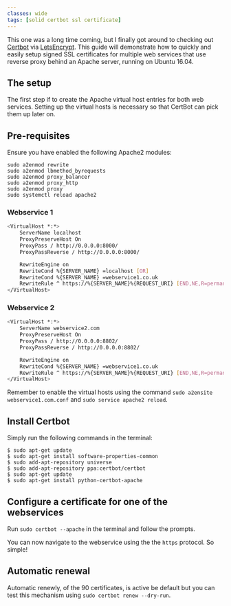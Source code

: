 ```yaml
---
classes: wide
tags: [solid certbot ssl certificate]
---
```


This one was a long time coming, but I finally got around to checking out [Certbot](https://certbot.eff.org/lets-encrypt/ubuntuxenial-apache) via [LetsEncrypt](https://letsencrypt.org/). This guide will demonstrate how to quickly and easily setup signed SSL certificates for multiple web services that use reverse proxy behind an Apache server, running on Ubuntu 16.04.

## The setup
The first step if to create the Apache virtual host entries for both web services. Setting up the virtual hosts is necessary so that CertBot can pick them up later on.

## Pre-requisites
Ensure you have enabled the following Apache2 modules:
```
sudo a2enmod rewrite
sudo a2enmod lbmethod_byrequests
sudo a2enmod proxy_balancer
sudo a2enmod proxy_http
sudo a2enmod proxy
sudo systemctl reload apache2
```

### Webservice 1
```bash
<VirtualHost *:*>
    ServerName localhost
    ProxyPreserveHost On
    ProxyPass / http://0.0.0.0:8000/
    ProxyPassReverse / http://0.0.0.0:8000/

    RewriteEngine on
    RewriteCond %{SERVER_NAME} =localhost [OR]
    RewriteCond %{SERVER_NAME} =webservice1.co.uk
    RewriteRule ^ https://%{SERVER_NAME}%{REQUEST_URI} [END,NE,R=permanent]
</VirtualHost>
```

### Webservice 2
```bash
<VirtualHost *:*>
    ServerName webservice2.com
    ProxyPreserveHost On
    ProxyPass / http://0.0.0.0:8802/
    ProxyPassReverse / http://0.0.0.0:8802/

    RewriteEngine on
    RewriteCond %{SERVER_NAME} =webservice1.co.uk
    RewriteRule ^ https://%{SERVER_NAME}%{REQUEST_URI} [END,NE,R=permanent]
</VirtualHost>
```
Remember to enable the virtual hosts using the command `sudo a2ensite webservice1.com.conf` and `sudo service apache2 reload`.

## Install Certbot

Simply run the following commands in the terminal:

```
$ sudo apt-get update
$ sudo apt-get install software-properties-common
$ sudo add-apt-repository universe
$ sudo add-apt-repository ppa:certbot/certbot
$ sudo apt-get update
$ sudo apt-get install python-certbot-apache 
```

## Configure a certificate for one of the webservices
Run `sudo certbot --apache` in the terminal and follow the prompts. 

You can now navigate to the webservice using the the `https` protocol. So simple!

## Automatic renewal
Automatic renewly, of the 90 certificates, is active be default but you can test this mechanism using `sudo certbot renew --dry-run`.
